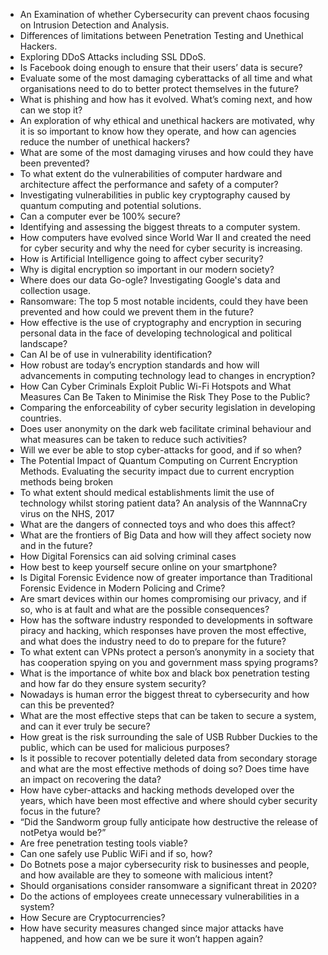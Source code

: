 * An Examination of whether Cybersecurity can prevent chaos focusing on Intrusion Detection and Analysis.
* Differences of limitations between Penetration Testing and Unethical Hackers.
* Exploring DDoS Attacks including SSL DDoS.
* Is Facebook doing enough to ensure that their users’ data is secure?
* Evaluate some of the most damaging cyberattacks of all time and what organisations need to do to better protect themselves in the future?
* What is phishing and how has it evolved. What’s coming next, and how can we stop it?
* An exploration of why ethical and unethical hackers are motivated, why it is so important to know how they operate, and how can agencies reduce the number of unethical hackers?
* What are some of the most damaging viruses and how could they have been prevented?
* To what extent do the vulnerabilities of computer hardware and architecture affect the performance and safety of a computer?
* Investigating vulnerabilities in public key cryptography caused by quantum computing and potential solutions.
* Can a computer ever be 100% secure?
* Identifying and assessing the biggest threats to a computer system.
* How computers have evolved since World War II and created the need for cyber security and why the need for cyber security is increasing.
* How is Artificial Intelligence going to affect cyber security?
* Why is digital encryption so important in our modern society?
* Where does our data Go-ogle? Investigating Google's data and collection usage.
* Ransomware: The top 5 most notable incidents, could they have been prevented and how could we prevent them in the future?
* How effective is the use of cryptography and encryption in securing personal data in the face of developing technological and political landscape?
* Can AI be of use in vulnerability identification?
* How robust are today’s encryption standards and how will advancements in computing technology 
lead to changes in encryption? 
* How Can Cyber Criminals Exploit Public Wi-Fi Hotspots and What Measures Can Be Taken to Minimise 
the Risk They Pose to the Public?
* Comparing the enforceability of cyber security legislation in developing countries.
* Does user anonymity on the dark web facilitate criminal behaviour and what measures can be taken 
to reduce such activities?
* Will we ever be able to stop cyber-attacks for good, and if so when?
* The Potential Impact of Quantum Computing on Current Encryption Methods. Evaluating the security 
impact due to current encryption methods being broken
* To what extent should medical establishments limit the use of technology whilst storing patient data? 
An analysis of the WannnaCry virus on the NHS, 2017
* What are the dangers of connected toys and who does this affect?
* What are the frontiers of Big Data and how will they affect society now and in the future?
* How Digital Forensics can aid solving criminal cases
* How best to keep yourself secure online on your smartphone?
* Is Digital Forensic Evidence now of greater importance than Traditional Forensic Evidence in Modern Policing and Crime?
* Are smart devices within our homes compromising our privacy, and if so, who is at fault and what are the possible consequences?
* How has the software industry responded to developments in software piracy and hacking, which responses have proven the most effective, and what does the industry need to do to prepare for the future?
* To what extent can VPNs protect a person’s anonymity in a society that has cooperation spying on you and government mass spying programs?
* What is the importance of white box and black box penetration testing and how far do they ensure system security?
* Nowadays is human error the biggest threat to cybersecurity and how can this be prevented?
* What are the most effective steps that can be taken to secure a system, and can it ever truly be secure?
* How great is the risk surrounding the sale of USB Rubber Duckies to the public, which can be used for malicious purposes?
* Is it possible to recover potentially deleted data from secondary storage and what are the most effective methods of doing so? Does time have an impact on recovering the data?
* How have cyber-attacks and hacking methods developed over the years, which have been most effective and where should cyber security focus in the future?
* “Did the Sandworm group fully anticipate how destructive the release of notPetya would be?”
* Are free penetration testing tools viable?
* Can one safely use Public WiFi and if so, how?
* Do Botnets pose a major cybersecurity risk to businesses and people, and how available are they to someone with malicious intent?
* Should organisations consider ransomware a significant threat in 2020?
* Do the actions of employees create unnecessary vulnerabilities in a system?
* How Secure are Cryptocurrencies?
* How have security measures changed since major attacks have happened, and how can we be sure it won’t happen again?